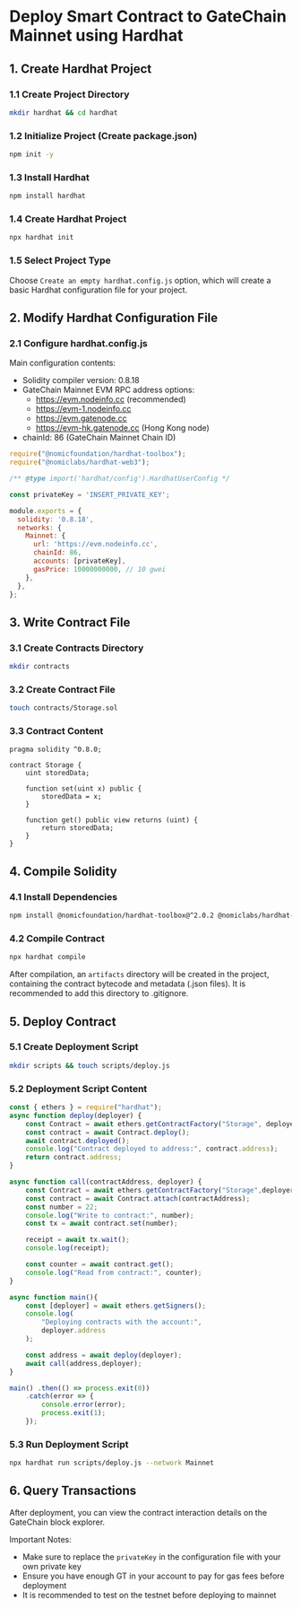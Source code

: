 # Deploy Smart Contract to GateChain Mainnet using Hardhat

## 1. Create Hardhat Project

### 1.1 Create Project Directory
```bash
mkdir hardhat && cd hardhat
```

### 1.2 Initialize Project (Create package.json)
```bash
npm init -y
```

### 1.3 Install Hardhat
```bash
npm install hardhat
```

### 1.4 Create Hardhat Project
```bash
npx hardhat init
```

### 1.5 Select Project Type
Choose `Create an empty hardhat.config.js` option, which will create a basic Hardhat configuration file for your project.

## 2. Modify Hardhat Configuration File

### 2.1 Configure hardhat.config.js

Main configuration contents:
- Solidity compiler version: 0.8.18
- GateChain Mainnet EVM RPC address options:
  - https://evm.nodeinfo.cc (recommended)
  - https://evm-1.nodeinfo.cc
  - https://evm.gatenode.cc
  - https://evm-hk.gatenode.cc (Hong Kong node)
- chainId: 86 (GateChain Mainnet Chain ID)

```javascript
require("@nomicfoundation/hardhat-toolbox");
require("@nomiclabs/hardhat-web3");

/** @type import('hardhat/config').HardhatUserConfig */

const privateKey = 'INSERT_PRIVATE_KEY';

module.exports = {
  solidity: '0.8.18',
  networks: {
    Mainnet: {
      url: 'https://evm.nodeinfo.cc', 
      chainId: 86, 
      accounts: [privateKey],
      gasPrice: 10000000000, // 10 gwei
    },
  },
};
```

## 3. Write Contract File

### 3.1 Create Contracts Directory
```bash
mkdir contracts
```

### 3.2 Create Contract File
```bash
touch contracts/Storage.sol
```

### 3.3 Contract Content
```solidity
pragma solidity ^0.8.0;

contract Storage {
    uint storedData;

    function set(uint x) public {
        storedData = x;
    }

    function get() public view returns (uint) {
        return storedData;
    }
}
```

## 4. Compile Solidity

### 4.1 Install Dependencies
```bash
npm install @nomicfoundation/hardhat-toolbox@^2.0.2 @nomiclabs/hardhat-web3@^2.0.0
```

### 4.2 Compile Contract
```bash
npx hardhat compile
```

After compilation, an `artifacts` directory will be created in the project, containing the contract bytecode and metadata (.json files). It is recommended to add this directory to .gitignore.

## 5. Deploy Contract

### 5.1 Create Deployment Script
```bash
mkdir scripts && touch scripts/deploy.js
```

### 5.2 Deployment Script Content
```javascript
const { ethers } = require("hardhat");
async function deploy(deployer) {
    const Contract = await ethers.getContractFactory("Storage", deployer);
    const contract = await Contract.deploy();
    await contract.deployed();
    console.log("Contract deployed to address:", contract.address);
    return contract.address;
}

async function call(contractAddress, deployer) {
    const Contract = await ethers.getContractFactory("Storage",deployer);
    const contract = await Contract.attach(contractAddress);
    const number = 22;
    console.log("Write to contract:", number);
    const tx = await contract.set(number);

    receipt = await tx.wait();
    console.log(receipt);

    const counter = await contract.get();
    console.log("Read from contract:", counter);
}

async function main(){
    const [deployer] = await ethers.getSigners();
    console.log(
        "Deploying contracts with the account:",
        deployer.address
    );

    const address = await deploy(deployer);
    await call(address,deployer);
}

main() .then(() => process.exit(0))
    .catch(error => {
        console.error(error);
        process.exit(1);
    });
```

### 5.3 Run Deployment Script
```bash
npx hardhat run scripts/deploy.js --network Mainnet
```

## 6. Query Transactions

After deployment, you can view the contract interaction details on the GateChain block explorer.

Important Notes:
- Make sure to replace the `privateKey` in the configuration file with your own private key
- Ensure you have enough GT in your account to pay for gas fees before deployment
- It is recommended to test on the testnet before deploying to mainnet 